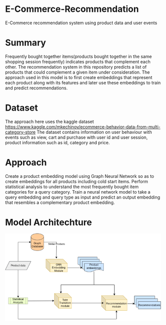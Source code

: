 # E-Commerce-Recommendation
E-Commerce recommendation system using product data and user events
# Summary
Frequently bought together items(products bought together in the same shopping session frequently) indicates products that complement each other. The recommendation system in this repository predicts a list of products that could complement a given item under consideration. 
The approach used in this model is to first create embeddings that represent each product along with its features and later use these embeddings to train and predict recommendations.

# Dataset
The approach here uses the kaggle dataset https://www.kaggle.com/mkechinov/ecommerce-behavior-data-from-multi-category-store
The dataset contains information on user behaviour with events such as view, cart and purchase with user id and user session, product information such as id, category and price.

# Approach
Create a product embedding model using Graph Neural Network so as to create embeddings for all products including cold start items.
Perform statistical analysis to understand the most frequently bought item categories for a query category.
Train a neural network model to take a query embedding and query type as input and predict an output embedding that resembles a complementary product embedding.

# Model Architechture
![alt text](https://github.com/bhavya-rema/E-Commerce-Recommendation/blob/main/Recommendation.png)
